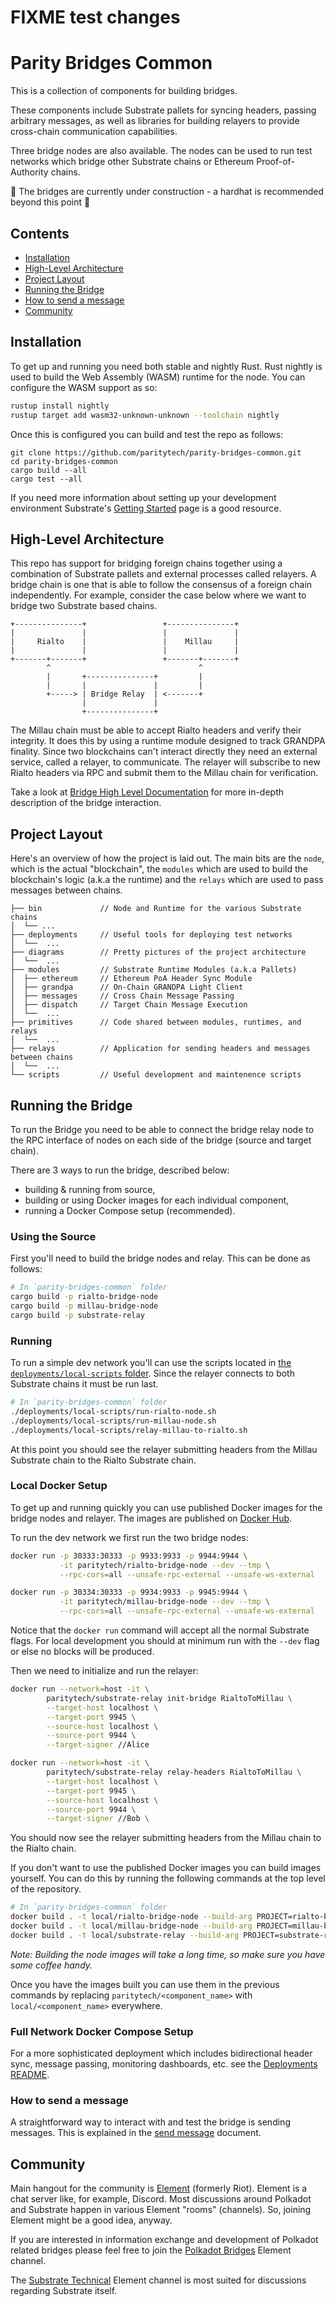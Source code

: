 # FIXME test changes
# Parity Bridges Common

This is a collection of components for building bridges.

These components include Substrate pallets for syncing headers, passing arbitrary messages, as well
as libraries for building relayers to provide cross-chain communication capabilities.

Three bridge nodes are also available. The nodes can be used to run test networks which bridge other
Substrate chains or Ethereum Proof-of-Authority chains.

🚧 The bridges are currently under construction - a hardhat is recommended beyond this point 🚧

## Contents

- [Installation](#installation)
- [High-Level Architecture](#high-level-architecture)
- [Project Layout](#project-layout)
- [Running the Bridge](#running-the-bridge)
- [How to send a message](#how-to-send-a-message)
- [Community](#community)

## Installation

To get up and running you need both stable and nightly Rust. Rust nightly is used to build the Web
Assembly (WASM) runtime for the node. You can configure the WASM support as so:

```bash
rustup install nightly
rustup target add wasm32-unknown-unknown --toolchain nightly
```

Once this is configured you can build and test the repo as follows:

```
git clone https://github.com/paritytech/parity-bridges-common.git
cd parity-bridges-common
cargo build --all
cargo test --all
```

If you need more information about setting up your development environment Substrate's
[Getting Started](https://substrate.dev/docs/en/knowledgebase/getting-started/) page is a good
resource.

## High-Level Architecture

This repo has support for bridging foreign chains together using a combination of Substrate pallets
and external processes called relayers. A bridge chain is one that is able to follow the consensus
of a foreign chain independently. For example, consider the case below where we want to bridge two
Substrate based chains.

```
+---------------+                 +---------------+
|               |                 |               |
|     Rialto    |                 |    Millau     |
|               |                 |               |
+-------+-------+                 +-------+-------+
        ^                                 ^
        |       +---------------+         |
        |       |               |         |
        +-----> | Bridge Relay  | <-------+
                |               |
                +---------------+
```

The Millau chain must be able to accept Rialto headers and verify their integrity. It does this by
using a runtime module designed to track GRANDPA finality. Since two blockchains can't interact
directly they need an external service, called a relayer, to communicate. The relayer will subscribe
to new Rialto headers via RPC and submit them to the Millau chain for verification.

Take a look at [Bridge High Level Documentation](./docs/high-level-overview.md) for more in-depth
description of the bridge interaction.

## Project Layout

Here's an overview of how the project is laid out. The main bits are the `node`, which is the actual
"blockchain", the `modules` which are used to build the blockchain's logic (a.k.a the runtime) and
the `relays` which are used to pass messages between chains.

```
├── bin             // Node and Runtime for the various Substrate chains
│  └── ...
├── deployments     // Useful tools for deploying test networks
│  └──  ...
├── diagrams        // Pretty pictures of the project architecture
│  └──  ...
├── modules         // Substrate Runtime Modules (a.k.a Pallets)
│  ├── ethereum     // Ethereum PoA Header Sync Module
│  ├── grandpa      // On-Chain GRANDPA Light Client
│  ├── messages     // Cross Chain Message Passing
│  ├── dispatch     // Target Chain Message Execution
│  └──  ...
├── primitives      // Code shared between modules, runtimes, and relays
│  └──  ...
├── relays          // Application for sending headers and messages between chains
│  └──  ...
└── scripts         // Useful development and maintenence scripts
```

## Running the Bridge

To run the Bridge you need to be able to connect the bridge relay node to the RPC interface of nodes
on each side of the bridge (source and target chain).

There are 3 ways to run the bridge, described below:

- building & running from source,
- building or using Docker images for each individual component,
- running a Docker Compose setup (recommended).

### Using the Source

First you'll need to build the bridge nodes and relay. This can be done as follows:

```bash
# In `parity-bridges-common` folder
cargo build -p rialto-bridge-node
cargo build -p millau-bridge-node
cargo build -p substrate-relay
```

### Running

To run a simple dev network you'll can use the scripts located in
[the `deployments/local-scripts` folder](./deployments/local-scripts). Since the relayer connects to
both Substrate chains it must be run last.

```bash
# In `parity-bridges-common` folder
./deployments/local-scripts/run-rialto-node.sh
./deployments/local-scripts/run-millau-node.sh
./deployments/local-scripts/relay-millau-to-rialto.sh
```

At this point you should see the relayer submitting headers from the Millau Substrate chain to the
Rialto Substrate chain.

### Local Docker Setup

To get up and running quickly you can use published Docker images for the bridge nodes and relayer.
The images are published on [Docker Hub](https://hub.docker.com/u/paritytech).

To run the dev network we first run the two bridge nodes:

```bash
docker run -p 30333:30333 -p 9933:9933 -p 9944:9944 \
           -it paritytech/rialto-bridge-node --dev --tmp \
           --rpc-cors=all --unsafe-rpc-external --unsafe-ws-external

docker run -p 30334:30333 -p 9934:9933 -p 9945:9944 \
           -it paritytech/millau-bridge-node --dev --tmp \
           --rpc-cors=all --unsafe-rpc-external --unsafe-ws-external
```

Notice that the `docker run` command will accept all the normal Substrate flags. For local
development you should at minimum run with the `--dev` flag or else no blocks will be produced.

Then we need to initialize and run the relayer:

```bash
docker run --network=host -it \
        paritytech/substrate-relay init-bridge RialtoToMillau \
        --target-host localhost \
        --target-port 9945 \
        --source-host localhost \
        --source-port 9944 \
        --target-signer //Alice

docker run --network=host -it \
        paritytech/substrate-relay relay-headers RialtoToMillau \
        --target-host localhost \
        --target-port 9945 \
        --source-host localhost \
        --source-port 9944 \
        --target-signer //Bob \
```

You should now see the relayer submitting headers from the Millau chain to the Rialto chain.

If you don't want to use the published Docker images you can build images yourself. You can do this
by running the following commands at the top level of the repository.

```bash
# In `parity-bridges-common` folder
docker build . -t local/rialto-bridge-node --build-arg PROJECT=rialto-bridge-node
docker build . -t local/millau-bridge-node --build-arg PROJECT=millau-bridge-node
docker build . -t local/substrate-relay --build-arg PROJECT=substrate-relay
```

_Note: Building the node images will take a long time, so make sure you have some coffee handy._

Once you have the images built you can use them in the previous commands by replacing
`paritytech/<component_name>` with `local/<component_name>` everywhere.

### Full Network Docker Compose Setup

For a more sophisticated deployment which includes bidirectional header sync, message passing,
monitoring dashboards, etc. see the [Deployments README](./deployments/README.md).

### How to send a message

A straightforward way to interact with and test the bridge is sending messages. This is explained
in the [send message](./docs/send-message.md) document.

## Community

Main hangout for the community is [Element](https://element.io/) (formerly Riot). Element is a chat
server like, for example, Discord. Most discussions around Polkadot and Substrate happen
in various Element "rooms" (channels). So, joining Element might be a good idea, anyway.

If you are interested in information exchange and development of Polkadot related bridges please
feel free to join the [Polkadot Bridges](https://app.element.io/#/room/#bridges:web3.foundation)
Element channel.

The [Substrate Technical](https://app.element.io/#/room/#substrate-technical:matrix.org) Element
channel is most suited for discussions regarding Substrate itself.
